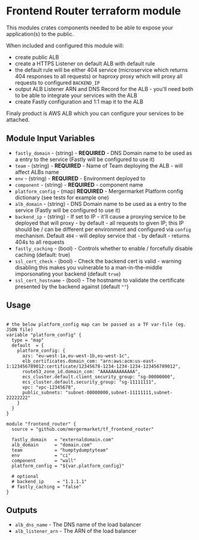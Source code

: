 Frontend Router terraform module
================================

This modules crates components needed to be able to expose your application(s) to the public.

When included and configured this module will:
- create public ALB
- create a HTTPS Listener on default ALB with default rule
- the default rule will be either 404 service (microservice which returns 404 responses to all requests) or haproxy proxy which will proxy all requests to configured `BACKEND_IP`
- output ALB Listener ARN and DNS Record for the ALB - you'll need both to be able to integrate your services with the ALB
- create Fastly configuration and 1:1 map it to the ALB

Finaly product is AWS ALB which you can configure your services to be attached.

Module Input Variables
----------------------

- `fastly_domain` - (string) - **REQUIRED** - DNS Domain name to be used as a entry to the service (Fastly will be configured to use it)
- `team` - (string) - **REQUIRED** - Name of Team deploying the ALB - will affect ALBs name
- `env` - (string) - **REQUIRED** - Environment deployed to
- `component` - (string) - **REQUIRED** - component name
- `platform_config` - (map) **REQUIRED** - Mergermarket Platform config dictionary (see tests for example one)
- `alb_domain` - (string) - DNS Domain name to be used as a entry to the service (Fastly will be configured to use it)
- `backend_ip` - (string) - If set to IP - it'll cause a proxying service to be deployed that will proxy - by default - all requests to given IP; this IP should be / can be different per environment and configured via `config` mechanism.  Default `404` - will deploy service that - by default - returns 404s to all requests
- `fastly_caching` - (bool) - Controls whether to enable / forcefully disable caching (default: true)
- `ssl_cert_check` - (bool) - Check the backend cert is valid - warning disabling this makes you vulnerable to a man-in-the-middle imporsonating your backend (default `true`)
- `ssl_cert_hostname` - (bool) - The hostname to validate the certificate presented by the backend against (default `""`)

Usage
-----
```hcl

# the below platform_config map can be passed as a TF var-file (eg. JSON file)
variable "platform_config" {
  type = "map"
  default  = {
    platform_config: {
      azs: "eu-west-1a,eu-west-1b,eu-west-1c",
      elb_certificates.domain_com: "arn:aws:acm:us-east-1:123456789012:certificate/12345678-1234-1234-1234-123456789012",
      route53_zone_id.domain_com: "AAAAAAAAAAAAA",
      ecs_cluster.default.client_security_group: "sg-00000000",
      ecs_cluster.default.security_group: "sg-11111111",
      vpc: "vpc-12345678",
      public_subnets: "subnet-00000000,subnet-11111111,subnet-22222222"
    }
  }
}

module "frontend_router" {
  source = "github.com/mergermarket/tf_frontend_router"

  fastly_domain   = "externaldomain.com"
  alb_domain      = "domain.com"
  team            = "humptydumptyteam"
  env             = "ci"
  component       = "wall"
  platform_config = "${var.platform_config}"

  # optional
  # backend_ip     = "1.1.1.1"
  # fastly_caching = "false"
}
```

Outputs
-------
- `alb_dns_name` - The DNS name of the load balancer
- `alb_listener_arn` - The ARN of the load balancer
